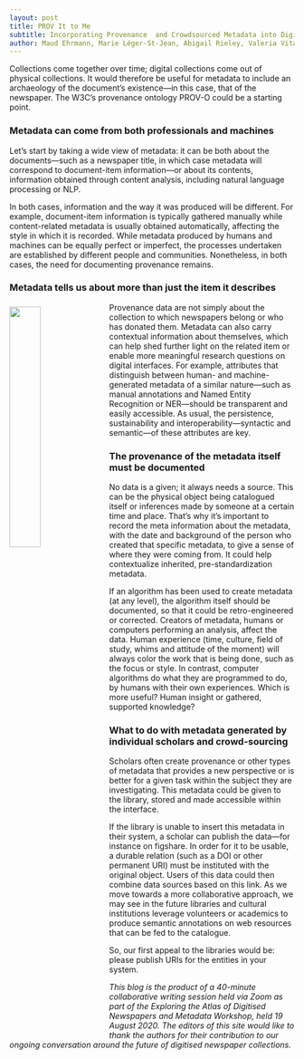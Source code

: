 ```yaml
---
layout: post
title: PROV It to Me
subtitle: Incorporating Provenance  and Crowdsourced Metadata into Digitised Newspaper Collections
author: Maud Ehrmann, Marie Léger-St-Jean, Abigail Rieley, Valeria Vitale and Ivo Zandhuis
---
```


Collections come together over time; digital collections come out of physical collections. It would therefore be useful for metadata to include an archaeology of the document’s existence—in this case, that of the newspaper. The W3C’s provenance ontology PROV-O could be a starting point.

### Metadata can come from both professionals and machines

Let’s start by taking a wide view of metadata: it can be both about the documents—such as a newspaper title, in which case metadata will correspond to document-item information—or about its contents, information obtained through content analysis, including natural language processing or NLP.

In both cases, information and the way it was produced will be different. For example, document-item information is typically gathered manually while content-related metadata is usually obtained automatically, affecting the style in which it is recorded. While metadata produced by humans and machines can be equally perfect or imperfect, the processes undertaken are established by different people and communities. Nonetheless, in both cases, the need for documenting provenance remains.

### Metadata tells us about more than just the item it describes

<img src="https://cdn.pixabay.com/photo/2017/06/28/10/23/binary-2450188_1280.jpg" style="float: left; padding: 7px 10px 0px 0px;" width="33%">  
Provenance data are not simply about the collection to which newspapers belong or who has donated them. Metadata can also carry contextual information about themselves, which can help shed further light on the related item or enable more meaningful research questions on digital interfaces. For example, attributes that distinguish between human- and machine-generated metadata of a similar nature—such as manual annotations and Named Entity Recognition or NER—should be transparent and easily accessible. As usual, the persistence, sustainability and interoperability—syntactic and semantic—of these attributes are key.

### The provenance of the metadata itself must be documented

No data is a given; it always needs a source. This can be the physical object being catalogued itself or inferences made by someone at a certain time and place. That’s why it’s important to record the meta information about the metadata, with the date and background of the person who created that specific metadata, to give a sense of where they were coming from. It could help contextualize inherited, pre-standardization metadata.

If an algorithm has been used to create metadata (at any level), the algorithm itself should be documented, so that it could be retro-engineered or corrected. Creators of metadata, humans or computers performing an analysis, affect the data. Human experience (time, culture, field of study, whims and attitude of the moment) will always color the work that is being done, such as the focus or style. In contrast, computer algorithms do what they are programmed to do, by humans with their own experiences. Which is more useful? Human insight or gathered, supported knowledge?

### What to do with metadata generated by individual scholars and crowd-sourcing

Scholars often create provenance or other types of metadata that provides a new perspective or is better for a given task within the subject they are investigating. This metadata could be given to the library, stored and made accessible within the interface.

If the library is unable to insert this metadata in their system, a scholar can publish the data—for instance on figshare. In order for it to be usable, a durable relation (such as a DOI or other permanent URI) must be instituted with the original object. Users of this data could then combine data sources based on this link. As we move towards a more collaborative approach, we may see in the future libraries and cultural institutions leverage volunteers or academics to produce semantic annotations on web resources that can be fed to the catalogue.

So, our first appeal to the libraries would be: please publish URIs for the entities in your system.

*This blog is the product of a 40-minute collaborative writing session held via Zoom as part of the Exploring the Atlas of Digitised Newspapers and Metadata Workshop, held 19 August 2020. The editors of this site would like to thank the authors for their contribution to our ongoing conversation around the future of digitised newspaper collections.*
 
 
